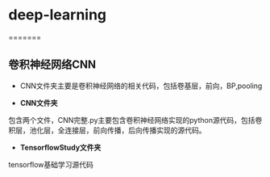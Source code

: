 # deep-learning
=======
## 卷积神经网络CNN
- CNN文件夹主要是卷积神经网络的相关代码，包括卷基层，前向，BP,pooling

- **CNN文件夹**

包含两个文件，CNN完整.py主要包含卷积神经网络实现的python源代码，包括卷积层，池化层，全连接层，前向传播，后向传播实现的源代码。

- **TensorflowStudy文件夹**

tensorflow基础学习源代码

